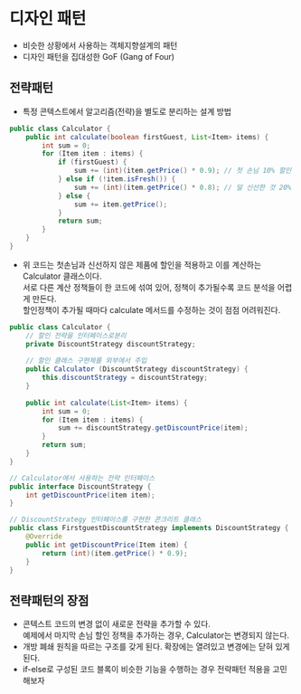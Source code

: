 # 디자인 패턴
- 비슷한 상황에서 사용하는 객체지향설계의 패턴
- 디자인 패턴을 집대성한 GoF (Gang of Four)

## 전략패턴
- 특정 콘텍스트에서 알고리즘(전략)을 별도로 분리하는 설계 방법
```java
public class Calculator {
    public int calculate(boolean firstGuest, List<Item> items) {
        int sum = 0;
        for (Item item : items) {
            if (firstGuest) {
                sum += (int)(item.getPrice() * 0.9); // 첫 손님 10% 할인
            } else if (!item.isFresh()) {
                sum += (int)(item.getPrice() * 0.8); // 덜 신선한 것 20% 할인
            } else {
                sum += item.getPrice();
            }
            return sum;
        }
    }
}
```
- 위 코드는 첫손님과 신선하지 않은 제품에 할인을 적용하고 이를 계산하는 Calculator 클래스이다.<br>
서로 다른 계산 정책들이 한 코드에 섞여 있어, 정책이 추가될수록 코드 분석을 어렵게 만든다.<br>
할인정책이 추가될 때마다 calculate 메서드를 수정하는 것이 점점 어려워진다.<br>

```java
public class Calculator {
    // 할인 전략을 인터페이스로분리
    private DiscountStrategy discountStrategy;
    
    // 할인 클래스 구현체를 외부에서 주입
    public Calculator (DiscountStrategy discountStrategy) {
        this.discountStrategy = discountStrategy;
    }
    
    public int calculate(List<Item> items) {
        int sum = 0;
        for (Item item : items) {
            sum += discountStrategy.getDiscountPrice(item);
        }
        return sum;
    }
}
```
```java
// Calculator에서 사용하는 전략 인터페이스
public interface DiscountStrategy {
    int getDiscountPrice(item item);
}

// DiscountStrategy 인터페이스를 구현한 콘크리트 클래스
public class FirstguestDiscountStrategy implements DiscountStrategy {
    @Override
    public int getDiscountPrice(Item item) {
        return (int)(item.getPrice() * 0.9);
    }
}
```

## 전략패턴의 장점
- 콘텍스트 코드의 변경 없이 새로운 전략을 추가할 수 있다.<br>
예제에서 마지막 손님 할인 정책을 추가하는 경우, Calculator는 변경되지 않는다.
- 개방 폐쇄 원칙을 따르는 구조를 갖게 된다. 확장에는 열려있고 변경에는 닫혀 있게 된다.
- if-else로 구성된 코드 블록이 비슷한 기능을 수행하는 경우 전략패턴 적용을 고민해보자